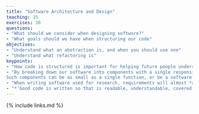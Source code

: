 ```yaml
---
title: "Software Architecture and Design"
teaching: 15
exercises: 30
questions:
- "What should we consider when designing software?"
- "What goals should we have when structuring our code"
objectives:
- "Understand what an abstraction is, and when you should use one"
- "Understand what refactoring is"
keypoints:
- "How code is structured is important for helping future people understand and update it"
- "By breaking down our software into components with a single responsibility, we avoid having to rewrite it all when requirements change.
Such components can be as small as a single function, or be a software package in their own right."
- "When writing software used for research, requirements will almost *always* change."
- "*'Good code is written so that is readable, understandable, covered by automated tests, not over complicated and does well what is intended to do.'*"
---
```


{% include links.md %}
